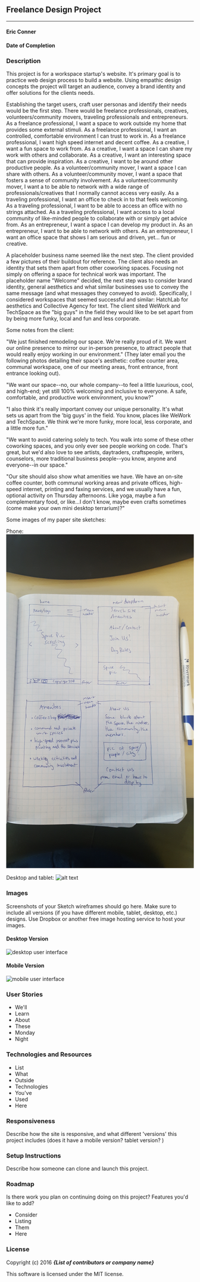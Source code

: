 ## Freelance Design Project
---

#### Eric Conner
#### Date of Completion

### Description

This project is for a workspace startup's website. It's primary goal is to practice web design process to build a website. Using empathic design concepts the project will target an audience, convey a brand identity and offer solutions for the clients needs.

Establishing the target users, craft user personas and identify their needs would be the first step. There would be freelance professionals, creatives, volunteers/community movers, traveling professionals and entrepreneurs.
As a freelance professional, I want a space to work outside my home that provides some external stimuli.
As a freelance professional, I want an controlled, comfortable environment I can trust to work in.
As a freelance professional, I want high speed internet and decent coffee.
As a creative, I want a fun space to work from.
As a creative, I want a space I can share my work with others and collaborate.
As a creative, I want an interesting space that can provide inspiration.
As a creative, I want to be around other productive people.
As a volunteer/community mover, I want a space I can share with others.
As a volunteer/community mover, I want a space that fosters a sense of community involvement.
As a volunteer/community mover, I want a to be able to network with a wide range of professionals/creatives that I normally cannot access very easily.
As a traveling professional, I want an office to check in to that feels welcoming.
As a traveling professional, I want to be able to access an office with no strings attached.
As a traveling professional, I want access to a local community of like-minded people to collaborate with or simply get advice from.
As an entrepreneur, I want a space I can develop my product in.
As an entrepreneur, I want to be able to network with others.
As an entrepreneur, I want an office space that shows I am serious and driven, yet... fun or creative.

A placeholder business name seemed like the next step. The client provided a few pictures of their buildout for reference. The client also needs an identity that sets them apart from other coworking spaces. Focusing not simply on offering a space for technical work was important. The placeholder name "Welcome" decided, the next step was to consider brand identity, general aesthetics and what similar businesses use to convey the same message (and what messages they conveyed to avoid). Specifically, I considered workspaces that seemed successful and similar: HatchLab for aesthetics and Collective Agency for text. The client sited WeWork and TechSpace as the "big guys" in the field they would like to be set apart from by being more funky, local and fun and less corporate.

Some notes from the client:

"We just finished remodeling our space. We're really proud of it. We want our online presence to mirror our in-person presence, to attract people that would really enjoy working in our environment." (They later email you the following photos detailing their space's aesthetic: coffee counter area, communal workspace, one of our meeting areas, front entrance, front entrance looking out).

"We want our space--no, our whole company--to feel a little luxurious, cool, and high-end; yet still 100% welcoming and inclusive to everyone. A safe, comfortable, and productive work environment, you know?"

"I also think it's really important convey our unique personality. It's what sets us apart from the 'big guys' in the field. You know, places like WeWork and TechSpace. We think we're more funky, more local, less corporate, and a little more fun."

"We want to avoid catering solely to tech. You walk into some of these other coworking spaces, and you only ever see people working on code. That's great, but we'd also love to see artists, daytraders, craftspeople, writers, counselors, more traditional business people--you know, anyone and everyone--in our space."

"Our site should also show what amenities we have. We have an on-site coffee counter, both communal working areas and private offices, high-speed internet, printing and faxing services, and we usually have a fun, optional activity on Thursday afternoons. Like yoga, maybe a fun complementary food, or like...I don't know, maybe even crafts sometimes (come make your own mini desktop terrarium)?"

Some images of my paper site sketches:

Phone:
![alt text](img/phone-sketch.jpg "Phone Sketches")

Desktop and tablet:
![alt text](img/desktop/tablet-sketch.jpg "Desktop-Tablet Sketches")

### Images

Screenshots of your Sketch wireframes should go here. Make sure to include all versions (if you have different mobile, tablet, desktop, etc.) designs. Use Dropbox or another free image hosting service to host your images.

#### Desktop Version

![desktop user interface](link-to-screenshot-here)

#### Mobile Version

![mobile user interface](link-to-screenshot-here)

### User Stories

* We'll  
* Learn
* About
* These
* Monday
* Night

### Technologies and Resources

* List
* What
* Outside
* Technologies
* You've
* Used
* Here

### Responsiveness

Describe how the site is responsive, and what different 'versions' this project includes (does it have a mobile version? tablet version? )

### Setup Instructions

Describe how someone can clone and launch this project.

### Roadmap

Is there work you plan on continuing doing on this project? Features you'd like to add?

* Consider
* Listing
* Them
* Here

### License

Copyright (c) 2016 **_{List of contributors or company name}_**

This software is licensed under the MIT license.
